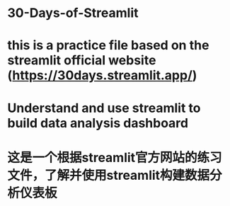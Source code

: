 # 30-Days-of-Streamlit
# this is a practice file based on the streamlit official website (https://30days.streamlit.app/)
# Understand and use streamlit to build data analysis dashboard
# 这是一个根据streamlit官方网站的练习文件，了解并使用streamlit构建数据分析仪表板
